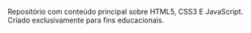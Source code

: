 Repositório com conteúdo principal sobre HTML5, CSS3 E JavaScript.
Criado exclusivamente para fins educacionais.
